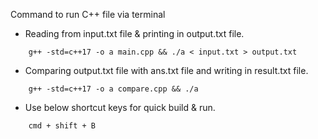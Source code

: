 Command to run C++ file via terminal

-   Reading from input.txt file & printing in output.txt file.

```
    g++ -std=c++17 -o a main.cpp && ./a < input.txt > output.txt
```

-   Comparing output.txt file with ans.txt file and writing in result.txt file.

```
    g++ -std=c++17 -o a compare.cpp && ./a
```

-   Use below shortcut keys for quick build & run.

```
    cmd + shift + B
```

